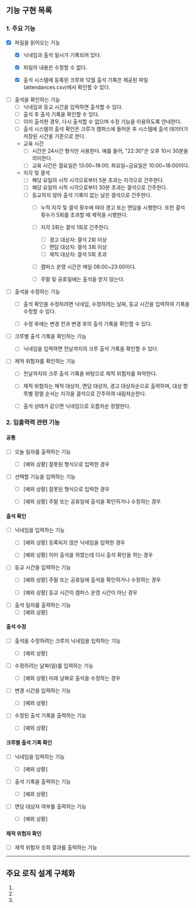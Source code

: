 ## 기능 구현 목록

### 1. 주요 기능

- [x] 파일을 읽어오는 기능
  - [x] 닉네임과 출석 일시가 기록되어 있다. 
  - [x] 파일의 내용은 수정할 수 없다.
  - [x] 출석 시스템에 등록된 크루와 12월 출석 기록은 제공된 파일(attendances.csv)에서 확인할 수 있다.


- [ ] 출석을 확인하는 기능
    - [ ] 닉네임과 등교 시간을 입력하면 출석할 수 있다.
    - [ ] 출석 후 출석 기록을 확인할 수 있다.
    - [ ] 이미 출석한 경우, 다시 출석할 수 없으며 수정 기능을 이용하도록 안내한다.
    - [ ] 출석 시스템의 출석 확인은 크루가 캠퍼스에 들어온 후 시스템에 출석 데이터가 저장된 시간을 기준으로 한다.

    - 교육 시간
        - [ ] 시간은 24시간 형식만 사용한다. 예를 들어, "22:30"은 오후 10시 30분을 의미한다.
        - [ ] 교육 시간은 월요일은 13:00~18:00, 화요일~금요일은 10:00~18:00이다.

    - 지각 및 결석
        - [ ] 해당 요일의 시작 시각으로부터 5분 초과는 지각으로 간주한다.
        - [ ] 해당 요일의 시작 시각으로부터 30분 초과는 결석으로 간주한다.
        - [ ] 등교하지 않아 출석 기록이 없는 날은 결석으로 간주한다.
            - [ ] 누적 지각 및 결석 횟수에 따라 경고 또는 면담을 시행한다. 또한 결석 횟수가 5회를 초과할 때 제적을 시행한다.
            - [ ] 지각 3회는 결석 1회로 간주한다.
                - [ ] 경고 대상자: 결석 2회 이상
                - [ ] 면담 대상자: 결석 3회 이상
                - [ ] 제적 대상자: 결석 5회 초과
            - [ ] 캠퍼스 운영 시간은 매일 08:00~23:00이다.
            - [ ] 주말 및 공휴일에는 출석을 받지 않는다.


- [ ] 출석을 수정하는 기능
    - [ ] 출석 확인을 수정하려면 닉네임, 수정하려는 날짜, 등교 시간을 입력하여 기록을 수정할 수 있다.
    - [ ] 수정 후에는 변경 전과 변경 후의 출석 기록을 확인할 수 있다.


- [ ] 크루별 출석 기록을 확인하는 기능
    - [ ] 닉네임을 입력하면 전날까지의 크루 출석 기록을 확인할 수 있다.


- [ ] 제적 위험자를 확인하는 기능
    - [ ] 전날까지의 크루 출석 기록을 바탕으로 제적 위험자를 파악한다.
    - [ ] 제적 위험자는 제적 대상자, 면담 대상자, 경고 대상자순으로 출력하며, 대상 항목별 정렬 순서는 지각을 결석으로 간주하여 내림차순한다.
    - [ ] 출석 상태가 같으면 닉네임으로 오름차순 정렬한다.


### 2. 입출력력 관련 기능
#### 공통
- [ ] 오늘 일자를 출력하는 기능
    - [ ] [예외 상황] 잘못된 형식으로 입력한 경우


- [ ] 선택할 기능을 입력하는 기능
    - [ ] [예외 상황] 잘못된 형식으로 입력한 경우
    - [ ] [예외 상황] 주말 또는 공휴일에 출석을 확인하거나 수정하는 경우


#### 출석 확인
- [ ] 닉네임을 입력하는 기능
    - [ ] [예외 상황] 등록되지 않은 닉네임을 입력한 경우
    - [ ] [예외 상황] 이미 출석을 하였는데 다시 출석 확인을 하는 경우


- [ ] 등교 시간을 입력하는 기능
    - [ ] [예외 상황] 주말 또는 공휴일에 출석을 확인하거나 수정하는 경우
    - [ ] [예외 상황] 등교 시간이 캠퍼스 운영 시간이 아닌 경우


- [ ] 출석 일자를 출력하는 기능
    - [ ] [예외 상황]

#### 출석 수정
- [ ] 출석을 수정하려는 크루의 닉네임을 입력하는 기능
    - [ ] [예외 상황]


- [ ] 수정하려는 날짜(일)를 입력하는 기능
    - [ ] [예외 상황] 미래 날짜로 출석을 수정하는 경우


- [ ] 변경 시간을 입력하는 기능
    - [ ] [예외 상황]


- [ ] 수정된 출석 기록을 출력하는 기능
    - [ ] [예외 상황]


#### 크루별 출석 기록 확인
- [ ] 닉네임을 입력하는 기능
    - [ ] [예외 상황]


- [ ] 출석 기록을 출력하는 기능
    - [ ] [예외 상황]


- [ ] 면담 대상자 여부를 출력하는 기능
    - [ ] [예외 상황]


#### 제적 위험자 확인
- [ ] 재적 위험자 조회 결과를 출력하는 기능

---

## 주요 로직 설계 구체화

1.
2.
3.

